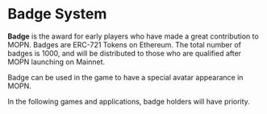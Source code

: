 # Badge System

**Badge** is the award for early players who have made a great contribution to MOPN. Badges are ERC-721 Tokens on Ethereum. The total number of badges is 1000, and will be distributed to those who are qualified after MOPN launching on Mainnet.

Badge can be used in the game to have a special avatar appearance in MOPN.

In the following games and applications, badge holders will have priority.
